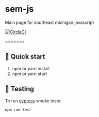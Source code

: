 # sem-js

Main page for southeast michigan javascript

[![CircleCI](https://circleci.com/gh/sem-js/sem-js/tree/master.svg?style=svg)](https://circleci.com/gh/sem-js/sem-js/tree/master)

=======

## 🚀 Quick start

1. npm or yarn install
1. npm or yarn start

## 🧪 Testing

To run [cypress](https://www.cypress.io/) smoke tests:

`npm run test`
